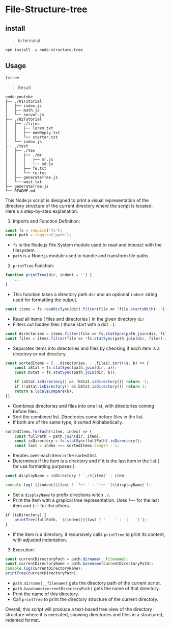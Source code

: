 # File-Structure-tree  

## install  
> In terminal  
```bash
npm install -g node-structure-tree
```  

## Usage  
```bash
fstree
```  

> Result  

```plaintext
node-youtube
├── ./01Tutorial
│   ├── index.js
│   ├── math.js
│   └── server.js
├── ./02Tutorial
│   ├── ./files
│   │   ├── lorem.txt
│   │   ├── newReply.txt
│   │   └── starter.txt
│   └── index.js
├── ./test
│   ├── ./tes
│   │   ├── ./mr
│   │   │   ├── mr.js
│   │   │   └── sd.js
│   │   ├── fe.txt
│   │   └── te.txt
│   ├── generateTree.js
│   └── west.txt
├── generateTree.js
└── README.md
```


This Node.js script is designed to print a visual representation of the directory structure of the current directory where the script is located. Here's a step-by-step explanation:  

1. Imports and Function Definition:  
```js
const fs = require('fs');
const path = require('path');
```  

- `fs` is the Node.js File System module used to read and interact with the filesystem.  
- `path` is a Node.js module used to handle and transform file paths.  

2. `printTree` Function:  
```js
function printTree(dir, indent = '') {
    ...
}
```  

- This function takes a directory path `dir` and an optional `indent` string used for formatting the output.  

```js
const items = fs.readdirSync(dir).filter(file => !file.startsWith('.'));
```  

- Read all items ( files and directories ) in the given directory `dir`  
- Filters out hidden files ( those start with a dot `.` ).  

```js
const directories = items.filter(file => fs.statSync(path.join(dir, file)).isDirectory());
const files = items.filter(file => !fs.statSync(path.join(dir, file)).isDirectory());
```  

- Separates items into directories and files by checking if each item is a directory or not directory.  

```js
const sortedItems = [...directories, ...files].sort((a, b) => {
    const aStat = fs.statSync(path.join(dir, a));
    const bStat = fs.statSync(path.join(dir, b));

    if (aStat.isDirectory() && !bStat.isDirectory()) return -1;
    if (!aStat.isDirectory() && bStat.isDirectory()) return 1;
    return a.localeCompare(b);
});
```   

- Combines directories and files into one list, with directories coming before files.  
- Sort the combined list. Directories come before files in the list.  
- If both are of the same type, it sorted Alphabetically.  

```js
sortedItems.forEach((item, index) => {
    const fullPath = path.join(dir, item);
    const isDirectory = fs.statSync(fullPath).isDirectory();
    const last = index === sortedItems.length - 1;
```  

- Iterates over each item in the sorted list.
- Determines if the item is a directory and if it is the last item in the list ( for use formatting purposes ).  

```js
const displayName = isDirectory ? `./${item}` : item;

console.log(`${indent}${last ? '└── ' : '├── '}${displayName}`);
```  

- Set a `displayName` to prefix directions witch `./`.  
- Print the item with a grapical tree representation. Uses `└──` for the last item and `├──` for the others.  

```js
if (isDirectory) {
    printTree(fullPath, `${indent}${last ? '    ' : '│   '}`);
}
```  

- If the item is a directory, it recursively calls `printTree` to print its content, with adjusted indentation.  

3. Execution:  

```js
const currentDirectoryPath = path.dirname(__filename);
const currentDirectoryName = path.basename(currentDirectoryPath);
console.log(currentDirectoryName);
printTree(currentDirectoryPath);
```  

- `path.dirname(__filename)` gets the directory path of the current script.  
- `path.basename(currentDirectoryPath)` gets the name of that directory.  
- Print the name of this directory.  
- Call `printTree` to print the directory structure of the current directory.  

Overall, this script will produce a text-based tree view of the directory structure where it is executed, showing directories and files in a structured, indented format.  



